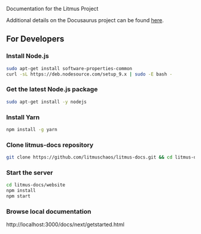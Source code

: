 Documentation for the Litmus Project

Additional details on the Docusaurus project can be found [here](https://docusaurus.io/docs/en/installation.html).
## For Developers

### Install Node.js

```bash
sudo apt-get install software-properties-common
curl -sL https://deb.nodesource.com/setup_9.x | sudo -E bash -
```

### Get the latest Node.js package

```bash
sudo apt-get install -y nodejs
```

### Install Yarn

```bash
npm install -g yarn
```

### Clone litmus-docs repository

```bash
git clone https://github.com/litmuschaos/litmus-docs.git && cd litmus-docs
```

### Start the server

```bash
cd litmus-docs/website
npm install
npm start
```
### Browse local documentation

http://localhost:3000/docs/next/getstarted.html

